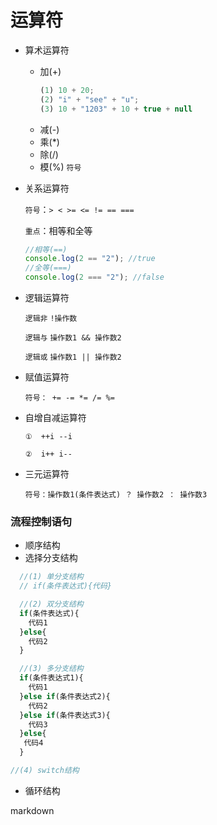 # 运算符
  * 算术运算符
    - 加(+)   
      ```js
      (1) 10 + 20;
      (2) "i" + "see" + "u";
      (3) 10 + "1203" + 10 + true + null 
      ```
    - 减(-)
    - 乘(*)
    - 除(/)
    - 模(%) `符号`

  * 关系运算符

    `符号`：`> < >= <= != == ===`

    `重点`：相等和全等

    ```js
    //相等(==)
    console.log(2 == "2"); //true
    //全等(===)
    console.log(2 === "2"); //false
    ```

  * 逻辑运算符

    `逻辑非` `!操作数` 

    `逻辑与` `操作数1 && 操作数2`

    `逻辑或` `操作数1 || 操作数2`

  * 赋值运算符

    `符号： += -= *= /= %=`

  * 自增自减运算符

    `①  ++i --i`

    `②  i++ i--`
  
  * 三元运算符

    `符号：操作数1(条件表达式) ？ 操作数2 ： 操作数3`

### 流程控制语句
  * 顺序结构
  * 选择分支结构
  ```js
    //(1) 单分支结构
    // if(条件表达式){代码}

    //(2) 双分支结构
    if(条件表达式){
      代码1
    }else{
      代码2
    }

    //(3) 多分支结构
    if(条件表达式1){
      代码1
    }else if(条件表达式2){
      代码2
    }else if(条件表达式3){
      代码3
    }else{
     代码4
    }

  //(4) switch结构
  ```
  * 循环结构

markdown